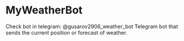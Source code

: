 # MyWeatherBot
Check bot in telegram: @gusarov2906_weather_bot
Telegram bot that sends the current position or forecast of weather.
